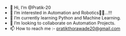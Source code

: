 - 👋 Hi, I’m @Pratik-20
- 👀 I’m interested in Automation and Robotics🤖🤖...!!! 
- 🌱 I’m currently learning Python and Machine Learning. 
- 💞️ I’m looking to collaborate on Automation Projects.
- 📫 How to reach me :- pratikthorawade20@gmail.com

<!---
Pratik-20/Pratik-20 is a ✨ special ✨ repository because its `README.md` (this file) appears on your GitHub profile.
You can click the Preview link to take a look at your changes.
--->
   
